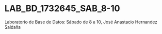 # LAB_BD_1732645_SAB_8-10
Laboratorio de Base de Datos: Sábado de 8 a 10, José Anastacio Hernandez Saldaña
